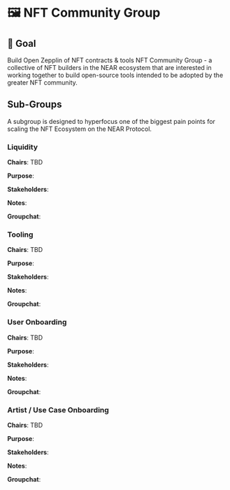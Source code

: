 # 🖼️ NFT Community Group
## 🎯 Goal
 Build Open Zepplin of NFT contracts & tools
NFT Community Group - a collective of NFT builders in the NEAR ecosystem that are interested in working together to build open-source tools intended to be adopted by the greater NFT community. 


## Sub-Groups
A subgroup is designed to hyperfocus one of the biggest pain points for scaling the NFT Ecosystem on the NEAR Protocol.
### Liquidity
**Chairs**: TBD

**Purpose**: 

**Stakeholders**: 

**Notes**: 

**Groupchat**:

### Tooling
**Chairs**: TBD

**Purpose**: 

**Stakeholders**: 

**Notes**: 

**Groupchat**:


### User Onboarding
**Chairs**: TBD

**Purpose**: 

**Stakeholders**: 

**Notes**: 

**Groupchat**:



### Artist / Use Case Onboarding
**Chairs**: TBD

**Purpose**: 

**Stakeholders**: 

**Notes**: 

**Groupchat**:

